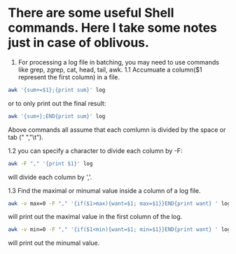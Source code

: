 # There are some useful Shell commands. Here I take some notes just in case of oblivous. 
1. For processing a log file in batching, you may need to use commands like grep, zgrep, cat, head, tail, awk.
1.1 Accumuate a column($1 represent the first column) in a file.
```bash
awk '{sum+=$1};{print sum}' log 
```
or to only print out the final result:

```bash
awk '{sum+};END{print sum}' log
```
Above commands all assume that each comlumn is divided by the space or tab (" ","\t").

1.2
you can specify a character to divide each column by -F:
```bash
awk -F "," '{print $1}' log 
```
will divide each column by ','.

1.3 Find the maximal or minumal value inside a column of a log file.
```bash
awk -v max=0 -F "," '{if($1>max){want=$1; max=$1}}END{print want} ' log
```
will print out the maximal value in the first column of the log.

```bash
awk -v min=0 -F "," '{if($1<min){want=$1; min=$1}}END{print want} ' log
```
will print out the minumal value.
